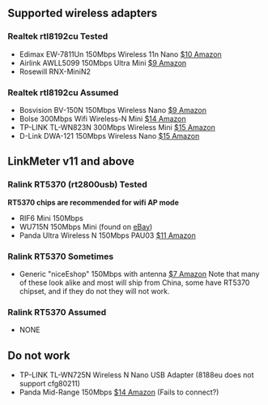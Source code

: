 ## Supported wireless adapters

### Realtek rtl8192cu Tested
* Edimax EW-7811Un 150Mbps Wireless 11n Nano [$10 Amazon](https://www.amazon.com/Edimax-EW-7811Un-Wireless-Adapter-Wizard/dp/B003MTTJOY/ref=as_sl_pc_ss_til?tag=httpcapnbrnet-20&linkCode=w01&linkId=SL4SHLNCW4FNVOYJ&creativeASIN=B003MTTJOY)
* Airlink AWLL5099 150Mbps Ultra Mini [$9 Amazon](https://www.amazon.com/Airlink-compatible-Wireless-Mini-USB-AWLL5099/dp/B006ZZUK5Y/ref=as_sl_pc_ss_til?tag=httpcapnbrnet-20&linkCode=w01&linkId=W3FBJEDBKRGP4QOS&creativeASIN=B006ZZUK5Y)
* Rosewill RNX-MiniN2

### Realtek rtl8192cu Assumed
* Bosvision BV-150N 150Mbps Wireless Nano [$9 Amazon](https://www.amazon.com/Bosvision-150Mbps-Wireless-IEEE802-11b-Raspberry/dp/B00IZ31ONG/ref=as_sl_pc_ss_til?tag=httpcapnbrnet-20&linkCode=w01&linkId=GCU7RLAW746JEYC2&creativeASIN=B00IZ31ONG)
* Bolse 300Mbps Wifi Wireless-N Mini [$14 Amazon](https://www.amazon.com/Bolse%C2%AE-300Mbps-Wireless-N-Micro-Adapter/dp/B00DTZYHX4/ref=as_sl_pc_ss_til?tag=httpcapnbrnet-20&linkCode=w01&linkId=YJITNG3HK2W75M3U&creativeASIN=B00DTZYHX4)
* TP-LINK TL-WN823N 300Mbps Wireless Mini [$15 Amazon](https://www.amazon.com/TP-LINK-TL-WN823N-Mini-Sized-One-Button-10-4-10-8/dp/B0088TKTY2/ref=as_sl_pc_ss_til?tag=httpcapnbrnet-20&linkCode=w01&linkId=LR3MF5DDFEJV654E&creativeASIN=B0088TKTY2)
* D-Link DWA-121 150Mbps Wireless Nano [$15 Amazon](https://www.amazon.com/D-Link-Wireless-Network-Adapter-DWA-121/dp/B004P8K2JW/ref=as_sl_pc_ss_til?tag=httpcapnbrnet-20&linkCode=w01&linkId=TGQ2D73A5W7DEG53&creativeASIN=B004P8K2JW)

## LinkMeter v11 and above

### Ralink RT5370 (rt2800usb) Tested

**RT5370 chips are recommended for wifi AP mode**

* RIF6 Mini 150Mbps
* WU715N 150Mbps Mini (found on [eBay](http://www.ebay.com/sch/i.html?_trksid=p2050601.m570.l1313.TR0.TRC0.H0.XWU715N&_nkw=WU715N&_sacat=0&_from=R40))
* Panda Ultra Wireless N 150Mbps PAU03 [$11 Amazon](https://www.amazon.com/Panda-Ultra-Wireless-Adapter-150Mbps/dp/B00762YNMG/ref=as_sl_pc_ss_til?tag=httpcapnbrnet-20&linkCode=w01&linkId=3I46JE4C6DOYRM6F&creativeASIN=B00762YNMG)

### Ralink RT5370 Sometimes

* Generic "niceEshop" 150Mbps with antenna [$7 Amazon](https://www.amazon.com/niceEshop-Wireless-802-11-Adapter-Antenna/dp/B008IZQCGK/ref=as_sl_pc_ss_til?tag=httpcapnbrnet-20&linkCode=w01&linkId=TGY2BE5SIP4OMLOQ&creativeASIN=B008IZQCGK) Note that many of these look alike and most will ship from China, some have RT5370 chipset, and if they do not they will not work.

### Ralink RT5370 Assumed

* NONE

## Do not work
* TP-LINK TL-WN725N Wireless N Nano USB Adapter (8188eu does not support cfg80211)
* Panda Mid-Range 150Mbps [$14 Amazon](https://www.amazon.com/Panda-Mid-Range-150Mbps-802-11B-adapter/dp/B004AC0L4Y/ref=as_sl_pc_ss_til?tag=httpcapnbrnet-20&linkCode=w01&linkId=5NHEOM3HCN42SCIW&creativeASIN=B004AC0L4Y) (Fails to connect?)
